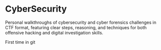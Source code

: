 # CyberSecurity
Personal walkthroughs of cybersecurity and cyber forensics challenges in CTF format, featuring clear steps, reasoning, and techniques for both offensive hacking and digital investigation skills.

First time in git